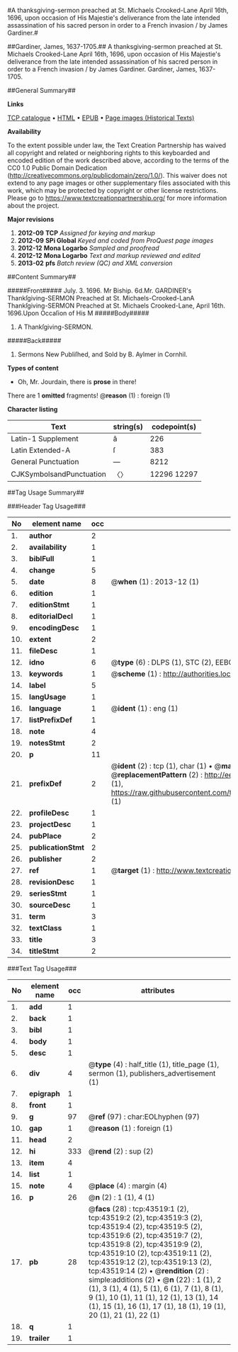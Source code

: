 #A thanksgiving-sermon preached at St. Michaels Crooked-Lane April 16th, 1696, upon occasion of His Majestie's deliverance from the late intended assassination of his sacred person in order to a French invasion / by James Gardiner.#

##Gardiner, James, 1637-1705.##
A thanksgiving-sermon preached at St. Michaels Crooked-Lane April 16th, 1696, upon occasion of His Majestie's deliverance from the late intended assassination of his sacred person in order to a French invasion / by James Gardiner.
Gardiner, James, 1637-1705.

##General Summary##

**Links**

[TCP catalogue](http://www.ota.ox.ac.uk/tcp/)  • 
[HTML](http://tei.it.ox.ac.uk/tcp/Texts-HTML/free/A42/A42367.html)  • 
[EPUB](http://tei.it.ox.ac.uk/tcp/Texts-EPUB/free/A42/A42367.epub) • 
[Page images (Historical Texts)](https://historicaltexts.jisc.ac.uk/eebo-09527731e)

**Availability**

To the extent possible under law, the Text Creation Partnership has waived all copyright and related or neighboring rights to this keyboarded and encoded edition of the work described above, according to the terms of the CC0 1.0 Public Domain Dedication (http://creativecommons.org/publicdomain/zero/1.0/). This waiver does not extend to any page images or other supplementary files associated with this work, which may be protected by copyright or other license restrictions. Please go to https://www.textcreationpartnership.org/ for more information about the project.

**Major revisions**

1. __2012-09__ __TCP__ *Assigned for keying and markup*
1. __2012-09__ __SPi Global__ *Keyed and coded from ProQuest page images*
1. __2012-12__ __Mona Logarbo__ *Sampled and proofread*
1. __2012-12__ __Mona Logarbo__ *Text and markup reviewed and edited*
1. __2013-02__ __pfs__ *Batch review (QC) and XML conversion*

##Content Summary##

#####Front#####
July. 3. 1696. Mr Biship. 6d.Mr. GARDINER's Thankſgiving-SERMON Preached at St. Michaels-Crooked-LanA Thankſgiving-SERMON Preached at St. Michaels Crooked-Lane, April 16th. 1696.Upon Occaſion of His M
#####Body#####

1. A Thankſgiving-SERMON.

#####Back#####

1. Sermons New Publiſhed, and Sold by B. Aylmer in Cornhil.

**Types of content**

  * Oh, Mr. Jourdain, there is **prose** in there!

There are 1 **omitted** fragments! 
 @__reason__ (1) : foreign (1)

**Character listing**


|Text|string(s)|codepoint(s)|
|---|---|---|
|Latin-1 Supplement|â|226|
|Latin Extended-A|ſ|383|
|General Punctuation|—|8212|
|CJKSymbolsandPunctuation|〈〉|12296 12297|

##Tag Usage Summary##

###Header Tag Usage###

|No|element name|occ|attributes|
|---|---|---|---|
|1.|__author__|2||
|2.|__availability__|1||
|3.|__biblFull__|1||
|4.|__change__|5||
|5.|__date__|8| @__when__ (1) : 2013-12 (1)|
|6.|__edition__|1||
|7.|__editionStmt__|1||
|8.|__editorialDecl__|1||
|9.|__encodingDesc__|1||
|10.|__extent__|2||
|11.|__fileDesc__|1||
|12.|__idno__|6| @__type__ (6) : DLPS (1), STC (2), EEBO-CITATION (1), OCLC (1), VID (1)|
|13.|__keywords__|1| @__scheme__ (1) : http://authorities.loc.gov/ (1)|
|14.|__label__|5||
|15.|__langUsage__|1||
|16.|__language__|1| @__ident__ (1) : eng (1)|
|17.|__listPrefixDef__|1||
|18.|__note__|4||
|19.|__notesStmt__|2||
|20.|__p__|11||
|21.|__prefixDef__|2| @__ident__ (2) : tcp (1), char (1)  •  @__matchPattern__ (2) : ([0-9\-]+):([0-9IVX]+) (1), (.+) (1)  •  @__replacementPattern__ (2) : http://eebo.chadwyck.com/downloadtiff?vid=$1&page=$2 (1), https://raw.githubusercontent.com/textcreationpartnership/Texts/master/tcpchars.xml#$1 (1)|
|22.|__profileDesc__|1||
|23.|__projectDesc__|1||
|24.|__pubPlace__|2||
|25.|__publicationStmt__|2||
|26.|__publisher__|2||
|27.|__ref__|1| @__target__ (1) : http://www.textcreationpartnership.org/docs/. (1)|
|28.|__revisionDesc__|1||
|29.|__seriesStmt__|1||
|30.|__sourceDesc__|1||
|31.|__term__|3||
|32.|__textClass__|1||
|33.|__title__|3||
|34.|__titleStmt__|2||


###Text Tag Usage###

|No|element name|occ|attributes|
|---|---|---|---|
|1.|__add__|1||
|2.|__back__|1||
|3.|__bibl__|1||
|4.|__body__|1||
|5.|__desc__|1||
|6.|__div__|4| @__type__ (4) : half_title (1), title_page (1), sermon (1), publishers_advertisement (1)|
|7.|__epigraph__|1||
|8.|__front__|1||
|9.|__g__|97| @__ref__ (97) : char:EOLhyphen (97)|
|10.|__gap__|1| @__reason__ (1) : foreign (1)|
|11.|__head__|2||
|12.|__hi__|333| @__rend__ (2) : sup (2)|
|13.|__item__|4||
|14.|__list__|1||
|15.|__note__|4| @__place__ (4) : margin (4)|
|16.|__p__|26| @__n__ (2) : 1 (1), 4 (1)|
|17.|__pb__|28| @__facs__ (28) : tcp:43519:1 (2), tcp:43519:2 (2), tcp:43519:3 (2), tcp:43519:4 (2), tcp:43519:5 (2), tcp:43519:6 (2), tcp:43519:7 (2), tcp:43519:8 (2), tcp:43519:9 (2), tcp:43519:10 (2), tcp:43519:11 (2), tcp:43519:12 (2), tcp:43519:13 (2), tcp:43519:14 (2)  •  @__rendition__ (2) : simple:additions (2)  •  @__n__ (22) : 1 (1), 2 (1), 3 (1), 4 (1), 5 (1), 6 (1), 7 (1), 8 (1), 9 (1), 10 (1), 11 (1), 12 (1), 13 (1), 14 (1), 15 (1), 16 (1), 17 (1), 18 (1), 19 (1), 20 (1), 21 (1), 22 (1)|
|18.|__q__|1||
|19.|__trailer__|1||
